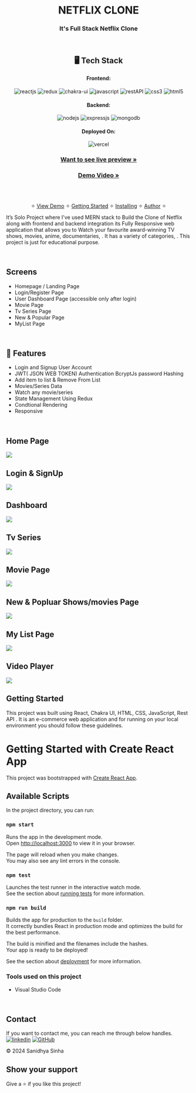 
<h1 align="center">NETFLIX CLONE</h1>

<h3 align="center">It's Full Stack Netflix Clone </h3>

<br />


<h2 align="center">🖥️ Tech Stack</h2>


<h4 align="center">Frontend:</h4>

<p align="center">
  <img src="https://img.shields.io/badge/React-20232A?style=for-the-badge&logo=react&logoColor=61DAFB" alt="reactjs" />
  <img src="https://img.shields.io/badge/Redux-593D88?style=for-the-badge&logo=redux&logoColor=white" alt="redux" />
  <img src="https://img.shields.io/badge/Chakra%20UI-3bc7bd?style=for-the-badge&logo=chakraui&logoColor=white" alt="chakra-ui" />
  <img src="https://img.shields.io/badge/JavaScript-323330?style=for-the-badge&logo=javascript&logoColor=F7DF1E" alt="javascript" />
  <img src="https://img.shields.io/badge/Rest_API-02303A?style=for-the-badge&logo=react-router&logoColor=white" alt="restAPI" />
  <img src="https://img.shields.io/badge/CSS3-1572B6?style=for-the-badge&logo=css3&logoColor=white" alt="css3" />
  <img src="https://img.shields.io/badge/HTML5-E34F26?style=for-the-badge&logo=html5&logoColor=white" alt="html5" />
</p>


<h4 align="center">Backend:</h4>

<p align="center">
  <img src="https://img.shields.io/badge/Node.js-339933?style=for-the-badge&logo=nodedotjs&logoColor=white" alt="nodejs" />
  <img src="https://img.shields.io/badge/Express.js-000000?style=for-the-badge&logo=express&logoColor=white" alt="expressjs" />
  <img src="https://img.shields.io/badge/MongoDB-4EA94B?style=for-the-badge&logo=mongodb&logoColor=white" alt="mongodb" />

</p>





<h4 align="center">Deployed On:</h4>

<p align="center">
  <img src="https://img.shields.io/badge/Vercel-00C7B7?style=for-the-badge&logo=vercel&logoColor=white" alt="vercel" />
 
</p>



<h3 align="center"><a href="https://netflixclonebyfarman.vercel.app"><strong>Want to see live preview »</strong></a></h3>

<h3 align="center"><a href="linkedinvideo"><strong>Demo Video »</strong></a></h3>


<br />

<p align="center">
  <br />&#10023;
  <a href="#Demo">View Demo</a> &#10023;
  <a href="#Getting-Started">Getting Started</a> &#10023; 
  <a href="#Install">Installing</a> &#10023;
  <a href="#Contact">Author</a> &#10023;
</p>

It’s Solo Project where I've used MERN stack to Build the Clone of  Netflix along with frontend and backend integration
its Fully Responsive web application that allows you to Watch your favourite award-winning TV shows, movies, anime, documentaries, . It has a variety of categories, . This project is just for educational purpose.




<br />

## Screens 
- Homepage / Landing Page
- Login/Register Page
- User Dashboard Page (accessible only after login)
- Movie Page
- Tv Series Page
- New & Popular Page
- MyList Page





<br />



## 🚀  Features
- Login and Signup User Account 
- JWT( JSON WEB TOKEN) Authentication BcryptJs password Hashing
- Add item to list & Remove From List
- Movies/Series Data
- Watch any movie/series
- State Management Using Redux
- Condtional Rendering
- Responsive


<br />

## Home Page

<img src="./client/src/assests/homepage.png">
<br />

## Login & SignUp

<img src="./client/src/assests/userpage.png">
<br />

## Dashboard

<img src="./client/src/assests/dashboardpage.png">
<br />

## Tv Series

<img src="./client/src/assests/tvseriespage.png">
<br />

## Movie Page

<img src="./client/src/assets/userdashboard.png">
<br />

## New & Popluar Shows/movies Page

<img src="./client/src/assests/popularpage.png">
<br />

## My List Page

<img src="./client/src/assests/mylistpage.png">
<br />

## Video Player

<img src="./client/src/assests/videoplayer1.png">
<br />




## Getting Started

This project was built using React, Chakra UI, HTML, CSS, JavaScript, Rest API . It is an e-commerce web application and for running on your local environment you should follow these guidelines.



# Getting Started with Create React App

This project was bootstrapped with [Create React App](https://github.com/facebook/create-react-app).

## Available Scripts

In the project directory, you can run:

### `npm start`

Runs the app in the development mode.\
Open [http://localhost:3000](http://localhost:3000) to view it in your browser.

The page will reload when you make changes.\
You may also see any lint errors in the console.

### `npm test`

Launches the test runner in the interactive watch mode.\
See the section about [running tests](https://facebook.github.io/create-react-app/docs/running-tests) for more information.

### `npm run build`

Builds the app for production to the `build` folder.\
It correctly bundles React in production mode and optimizes the build for the best performance.

The build is minified and the filenames include the hashes.\
Your app is ready to be deployed!

See the section about [deployment](https://facebook.github.io/create-react-app/docs/deployment) for more information.


### Tools used on this project

- Visual Studio Code

<br />



## Contact

If you want to contact me, you can reach me through below handles. <br />
[![linkedin](https://img.shields.io/badge/SanidhyaSinha-0077B5?style=for-the-badge&logo=linkedin&logoColor=white)](https://www.linkedin.com/in/sanidhya30/)
[![GitHub](https://img.shields.io/badge/SanidhyaSinha-20232A?style=for-the-badge&logo=Github&logoColor=white)](https://github.com/sanidhyasinha)



© 2024 Sanidhya Sinha



## Show your support

Give a ⭐️ if you like this project!

